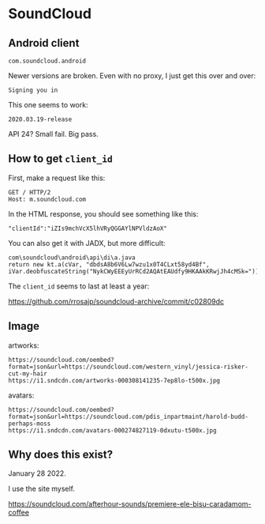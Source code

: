 # SoundCloud

## Android client

~~~
com.soundcloud.android
~~~

Newer versions are broken. Even with no proxy, I just get this over and over:

~~~
Signing you in
~~~

This one seems to work:

~~~
2020.03.19-release
~~~

API 24? Small fail. Big pass.

## How to get `client_id`

First, make a request like this:

~~~
GET / HTTP/2
Host: m.soundcloud.com
~~~

In the HTML response, you should see something like this:

~~~
"clientId":"iZIs9mchVcX5lhVRyQGGAYlNPVldzAoX"
~~~

You can also get it with JADX, but more difficult:

~~~
com\soundcloud\android\api\di\a.java
return new kt.a(cVar, "dbdsA8b6V6Lw7wzu1x0T4CLxt58yd4Bf", iVar.deobfuscateString("NykCWyEEEyUrRCd2AQAtEAUdfy9HKAAkKRwjJh4cMSk="));
~~~

The `client_id` seems to last at least a year:

https://github.com/rrosajp/soundcloud-archive/commit/c02809dc

## Image

artworks:

~~~
https://soundcloud.com/oembed?format=json&url=https://soundcloud.com/western_vinyl/jessica-risker-cut-my-hair
https://i1.sndcdn.com/artworks-000308141235-7ep8lo-t500x.jpg
~~~

avatars:

~~~
https://soundcloud.com/oembed?format=json&url=https://soundcloud.com/pdis_inpartmaint/harold-budd-perhaps-moss
https://i1.sndcdn.com/avatars-000274827119-0dxutu-t500x.jpg
~~~

## Why does this exist?

January 28 2022.

I use the site myself.

https://soundcloud.com/afterhour-sounds/premiere-ele-bisu-caradamom-coffee
